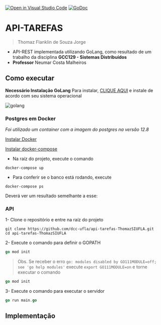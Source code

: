 [![Open in Visual Studio Code](https://classroom.github.com/assets/open-in-vscode-f059dc9a6f8d3a56e377f745f24479a46679e63a5d9fe6f495e02850cd0d8118.svg)](https://classroom.github.com/online_ide?assignment_repo_id=5989683&assignment_repo_type=AssignmentRepo)
[![GoDoc](https://godoc.org/github.com/dgraph-io/dgo?status.svg)](https://godoc.org/github.com/dgraph-io/dgo)



# API-TAREFAS
> Thomaz Flanklin de Souza Jorge

* API-REST implementada utilizando GoLang, como resultado de um trabalho da disciplina **GCC129 - Sistemas Distribuídos** 
* **Professor** Neumar Costa Malheiros


## Como executar

**Necessário Instalação GoLang**
Para instalar, [CLIQUE AQUI](https://golang.org/doc/install) e instale de acordo com seu sistema operacional

![golang](https://emojis.slackmojis.com/emojis/images/1454546974/291/golang.png?1454546974)

### Postgres em Docker
*Foi utilizado um container com a imagem do postgres na versão 12.8*

[Instalar Docker](https://docs.docker.com/engine/install/)

[Instalar docker-compose](https://docs.docker.com/compose/install/)

* Na raíz do projeto, execute o comando 
```docker
docker-compose up
```
  - Para conferir se o banco está rodando, execute
  ```docker
  docker-compose ps
  ```
  Deverá ver um resultado semelhante a esse:



### API
1- Clone o repositório e entre na raíz do projeto

```git
git clone https://github.com/dcc-ufla/api-tarefas-ThomazSIUFLA.git
cd api-tarefas-ThomazSIUFLA
```

2- Execute o comando para definir o GOPATH

```go
go mod init
```
> Obs. Se receber o erro `go: modules disabled by GO111MODULE=off; see 'go help modules'` execute `export GO111MODULE=on` e torne executar o comando 
```go
go mod init
```

3- Execute o comando para executar o servidor
```go
go run main.go
```

## Implementação


